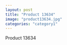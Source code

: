 ```yaml
---
layout: post
title: "Product 13634"
image: "product13634.jpg"
categories: "category1"
---
```

Product 13634
